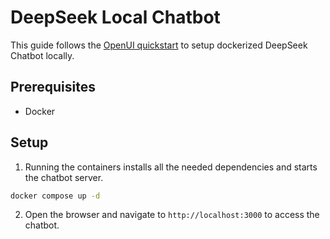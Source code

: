 
# DeepSeek Local Chatbot

This guide follows the [OpenUI quickstart](https://docs.openwebui.com/getting-started/quick-start/) to setup
dockerized DeepSeek Chatbot locally.

## Prerequisites

- Docker

## Setup

1. Running the containers installs all the needed dependencies and starts the chatbot server.

```bash
docker compose up -d
```

2. Open the browser and navigate to `http://localhost:3000` to access the chatbot.
